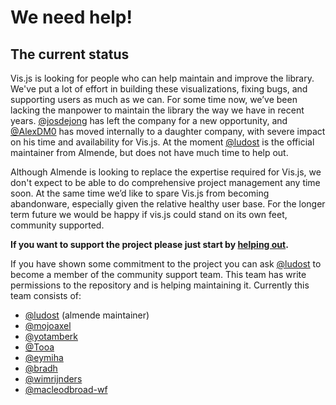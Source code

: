 # We need help!

## The current status

Vis.js is looking for people who can help maintain and improve the library. We've put a lot of effort in building these visualizations, fixing bugs, and supporting users as much as we can. For some time now, we’ve been lacking the manpower to maintain the library the way we have in recent years. [@josdejong](//github.com/josdejong) has left the company for a new opportunity, and [@AlexDM0](//github.com/AlexDM0) has moved internally to a daughter company, with severe impact on his time and availability for Vis.js. At the moment [@ludost](//github.com/ludost) is the official maintainer from Almende, but does not have much time to help out.

Although Almende is looking to replace the expertise required for Vis.js, we don't expect to be able to do comprehensive project management any time soon. At the same time we’d like to spare Vis.js from becoming abandonware, especially given the relative healthy user base. For the longer term future we would be happy if vis.js could stand on its own feet, community supported.

**If you want to support the project please just start by [helping out](./how_to_help.md).**

If you have shown some commitment to the project you can ask [@ludost](//github.com/ludost) to become a member of the community support team. This team has write permissions to the repository and is helping maintaining it. Currently this team consists of:

- [@ludost](//github.com/ludost) (almende maintainer)
- [@mojoaxel](//github.com/mojoaxel)
- [@yotamberk](//github.com/yotamberk)
- [@Tooa](//github.com/Tooa)
- [@eymiha](//github.com/eymiha)
- [@bradh](//github.com/bradh)
- [@wimrijnders](//github.com/wimrijnders)
- [@macleodbroad-wf](//github.com/macleodbroad-wf)
